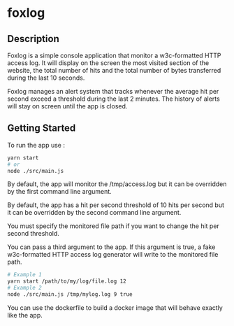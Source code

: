 # foxlog

## Description

Foxlog is a simple console application that monitor a w3c-formatted HTTP access log. It will display on the screen the most visited section of the website, the total number of hits and the total number of bytes transferred during the last 10 seconds.

Foxlog manages an alert system that tracks whenever the average hit per second exceed a threshold during the last 2 minutes. The history of alerts will stay on screen until the app is closed.


## Getting Started

To run the app use :

```sh
yarn start
# or
node ./src/main.js
```

By default, the app will monitor the /tmp/access.log but it can be overridden by the first command line argument.

By default, the app has a hit per second threshold of 10 hits per second but it can be overridden by the second command line argument.

You must specify the monitored file path if you want to change the hit per second threshold.

You can pass a third argument to the app. If this argument is true, a fake w3c-formatted HTTP access log generator will write to the monitored file path.

```sh
# Example 1
yarn start /path/to/my/log/file.log 12
# Example 2
node ./src/main.js /tmp/mylog.log 9 true
```

You can use the dockerfile to build a docker image that will behave exactly like the app.


